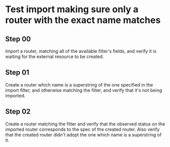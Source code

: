 # Test import making sure only a router with the exact name matches

## Step 00

Import a router, matching all of the available filter's fields, and verify it is waiting for the external resource to be created.

## Step 01

Create a router which name is a superstring of the one specified in the import filter, and otherwise matching the filter, and verify that it's not being imported.

## Step 02

Create a router matching the filter and verify that the observed status on the imported router corresponds to the spec of the created router.
Also verify that the created router didn't adopt the one which name is a superstring of it.